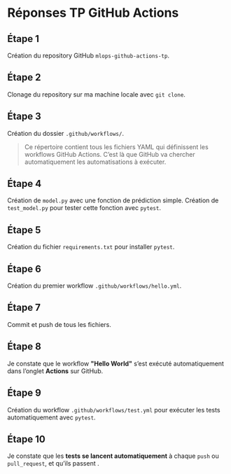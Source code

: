 # Réponses TP GitHub Actions

## Étape 1
 Création du repository GitHub `mlops-github-actions-tp`.

## Étape 2
Clonage du repository sur ma machine locale avec `git clone`.

## Étape 3
Création du dossier `.github/workflows/`.
>  Ce répertoire contient tous les fichiers YAML qui définissent les workflows GitHub Actions. C’est là que GitHub va chercher automatiquement les automatisations à exécuter.

## Étape 4
Création de `model.py` avec une fonction de prédiction simple.
Création de `test_model.py` pour tester cette fonction avec `pytest`.

## Étape 5
 Création du fichier `requirements.txt` pour installer `pytest`.

## Étape 6
Création du premier workflow `.github/workflows/hello.yml`.

## Étape 7
Commit et push de tous les fichiers.

## Étape 8
Je constate que le workflow **"Hello World"** s’est exécuté automatiquement dans l’onglet **Actions** sur GitHub.

## Étape 9
Création du workflow `.github/workflows/test.yml` pour exécuter les tests automatiquement avec `pytest`.

## Étape 10
Je constate que les **tests se lancent automatiquement** à chaque `push` ou `pull_request`, et qu’ils passent .
